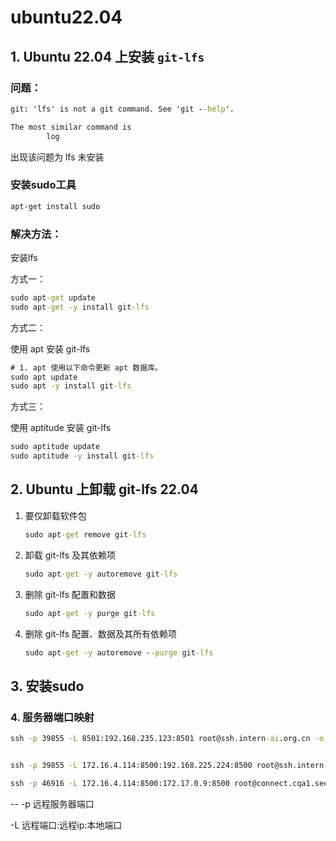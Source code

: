# ubuntu22.04 

## 1. Ubuntu 22.04 上安装 `git-lfs`

### 问题：

```cmd
git: 'lfs' is not a git command. See 'git --help'.

The most similar command is
        log
```

出现该问题为 lfs 未安装

### 安装sudo工具

```cmd
apt-get install sudo  
```

### 解决方法：

安装lfs

方式一：

```cmd
sudo apt-get update
sudo apt-get -y install git-lfs
```

方式二：

使用 apt 安装 git-lfs

```cmd
# 1. apt 使用以下命令更新 apt 数据库。
sudo apt update
sudo apt -y install git-lfs
```

方式三：

使用 aptitude 安装 git-lfs

```cmd
sudo aptitude update
sudo aptitude -y install git-lfs
```

## 2. Ubuntu 上卸载 git-lfs 22.04

 1. 要仅卸载软件包

    ```cmd
    sudo apt-get remove git-lfs
    ```

 2. 卸载 git-lfs 及其依赖项

    ```cmd
    sudo apt-get -y autoremove git-lfs
    ```

 3. 删除 git-lfs 配置和数据 

    ```cmd
    sudo apt-get -y purge git-lfs
    ```

 4. 删除 git-lfs 配置、数据及其所有依赖项

    ```cmd
    sudo apt-get -y autoremove --purge git-lfs
    ```


## 3. 安装sudo





### 4. 服务器端口映射

```cmd
ssh -p 39855 -L 8501:192.168.235.123:8501 root@ssh.intern-ai.org.cn -o StrictHostKeyChecking=no -o UserKnownHostsFile=/dev/null


ssh -p 39855 -L 172.16.4.114:8500:192.168.225.224:8500 root@ssh.intern-ai.org.cn -o StrictHostKeyChecking=no -o UserKnownHostsFile=/dev/null

ssh -p 46916 -L 172.16.4.114:8500:172.17.0.9:8500 root@connect.cqa1.seetacloud.com
```

-- -p 远程服务器端口

-L 远程端口:远程ip:本地端口
